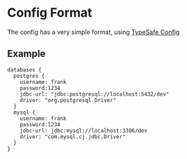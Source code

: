 Config Format
=============

The config has a very simple format, using [TypeSafe Config](https://github.com/lightbend/config)

Example
-------
```HOCON
databases {
  postgres {
    username: frank
    password:1234
    jdbc-url: "jdbc:postgresql://localhost:5432/dev"
    driver: "org.postgresql.Driver"
  }
  mysql {
    username: frank
    password:1234
    jdbc-url: jdbc:mysql://localhost:3306/dev
    driver: "com.mysql.cj.jdbc.Driver"
  }
}
```